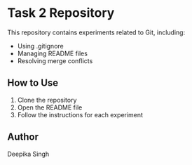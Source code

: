# Task 2 Repository

This repository contains experiments related to Git, including:
- Using .gitignore
- Managing README files
- Resolving merge conflicts

## How to Use
1. Clone the repository
2. Open the README file
3. Follow the instructions for each experiment

## Author
Deepika Singh

